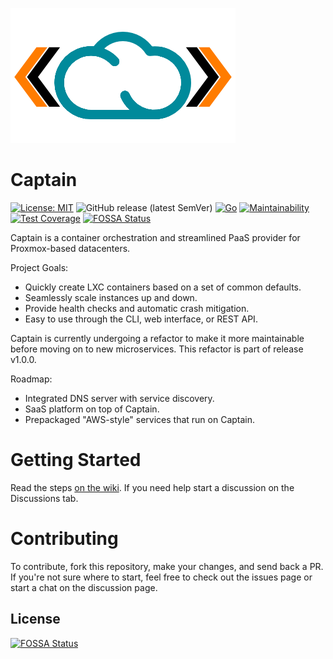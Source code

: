 ![Logo](https://github.com/ARMmaster17/Captain/raw/main/static/Captain.png)
# Captain
[![License: MIT](https://img.shields.io/badge/License-MIT-yellow.svg)](https://opensource.org/licenses/MIT)
![GitHub release (latest SemVer)](https://img.shields.io/github/v/release/ARMmaster17/Captain?sort=semver)
[![Go](https://github.com/ARMmaster17/Captain/actions/workflows/go.yml/badge.svg?branch=main)](https://github.com/ARMmaster17/Captain/actions/workflows/go.yml)
[![Maintainability](https://api.codeclimate.com/v1/badges/ade54503d0d7daec431f/maintainability)](https://codeclimate.com/github/ARMmaster17/Captain/maintainability)
[![Test Coverage](https://api.codeclimate.com/v1/badges/ade54503d0d7daec431f/test_coverage)](https://codeclimate.com/github/ARMmaster17/Captain/test_coverage)
[![FOSSA Status](https://app.fossa.com/api/projects/git%2Bgithub.com%2FARMmaster17%2FCaptain.svg?type=shield)](https://app.fossa.com/projects/git%2Bgithub.com%2FARMmaster17%2FCaptain?ref=badge_shield)

Captain is a container orchestration and streamlined PaaS provider for Proxmox-based datacenters.

Project Goals:
- Quickly create LXC containers based on a set of common defaults.
- Seamlessly scale instances up and down.
- Provide health checks and automatic crash mitigation.
- Easy to use through the CLI, web interface, or REST API.

Captain is currently undergoing a refactor to make it more maintainable before moving on to new microservices. This refactor is part of release v1.0.0.

Roadmap:
- Integrated DNS server with service discovery.
- SaaS platform on top of Captain.
- Prepackaged "AWS-style" services that run on Captain.

# Getting Started

Read the steps [on the wiki](https://github.com/ARMmaster17/Captain/wiki/Manual-Stack-Deployment). If you need help start a discussion on the Discussions tab.

# Contributing

To contribute, fork this repository, make your changes, and send back a PR. If you're not sure where to start, feel free to check out the issues page
or start a chat on the discussion page.


## License
[![FOSSA Status](https://app.fossa.com/api/projects/git%2Bgithub.com%2FARMmaster17%2FCaptain.svg?type=large)](https://app.fossa.com/projects/git%2Bgithub.com%2FARMmaster17%2FCaptain?ref=badge_large)
